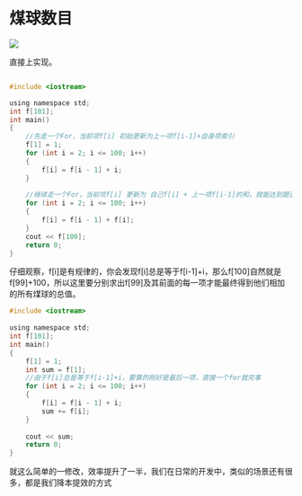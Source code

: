 # 煤球数目

![](https://blogwnx-bucket.oss-cn-beijing.aliyuncs.com/img/image-20240124210225469.png)



直接上实现。

```c

#include <iostream>

using namespace std;
int f[101];
int main()
{
    //先走一个For，当前项f[i] 初始更新为上一项f[i-1]+自身项索引
    f[1] = 1;
    for (int i = 2; i <= 100; i++)
    {
        f[i] = f[i - 1] + i;
    }
    
    //继续走一个For，当前项f[i] 更新为 自己f[i] + 上一项f[i-1]的和，就能达到题设要求
    for (int i = 2; i <= 100; i++)
    {
        f[i] = f[i - 1] + f[i];
    }
    cout << f[100];
    return 0;
}
```

仔细观察，f[i]是有规律的，你会发现f[i]总是等于f[i-1]+i，那么f[100]自然就是f[99]+100，所以这里要分别求出f[99]及其前面的每一项才能最终得到他们相加的所有煤球的总值。

```c
#include <iostream>
 
using namespace std;
int f[101];
int main()
{
    f[1] = 1;
    int sum = f[1];
    //由于f[i]总是等于f[i-1]+i，要算的刚好是最后一项，直接一个for就完事
    for (int i = 2; i <= 100; i++)
    {
        f[i] = f[i - 1] + i;
        sum += f[i];
    }
        
    cout << sum;
    return 0;
}
```

就这么简单的一修改，效率提升了一半，我们在日常的开发中，类似的场景还有很多，都是我们降本提效的方式